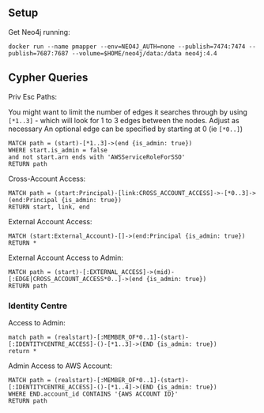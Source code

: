 ## Setup

Get Neo4j running:
```
docker run --name pmapper --env=NEO4J_AUTH=none --publish=7474:7474 --publish=7687:7687 --volume=$HOME/neo4j/data:/data neo4j:4.4
```

## Cypher Queries

Priv Esc Paths:

You might want to limit the number of edges it searches through by using `[*1..3]` - which will look for 1 to 3 edges between the nodes. Adjust as necessary
An optional edge can be specified by starting at 0 (ie `[*0..]`)

```cypher
MATCH path = (start)-[*1..3]->(end {is_admin: true})
WHERE start.is_admin = false
and not start.arn ends with 'AWSServiceRoleForSSO'
RETURN path
```

Cross-Account Access:
```cypher
MATCH path = (start:Principal)-[link:CROSS_ACCOUNT_ACCESS]->-[*0..3]->(end:Principal {is_admin: true})
RETURN start, link, end
```

External Account Access:
```cypher
MATCH (start:External_Account)-[]->(end:Principal {is_admin: true})
RETURN *
```

External Account Access to Admin:
```cypher
MATCH path = (start)-[:EXTERNAL_ACCESS]->(mid)-[:EDGE|CROSS_ACCOUNT_ACCESS*0..]->(end {is_admin: true})
RETURN path
```

### Identity Centre

Access to Admin:
```cypher
match path = (realstart)-[:MEMBER_OF*0..1]-(start)-[:IDENTITYCENTRE_ACCESS]-()-[*1..3]->(END {is_admin: true})
return *
```

Admin Access to AWS Account:
```cypher
MATCH path = (realstart)-[:MEMBER_OF*0..1]-(start)-[:IDENTITYCENTRE_ACCESS]-()-[*1..4]->(END {is_admin: true})
WHERE END.account_id CONTAINS '{AWS ACCOUNT ID}'
RETURN path
```